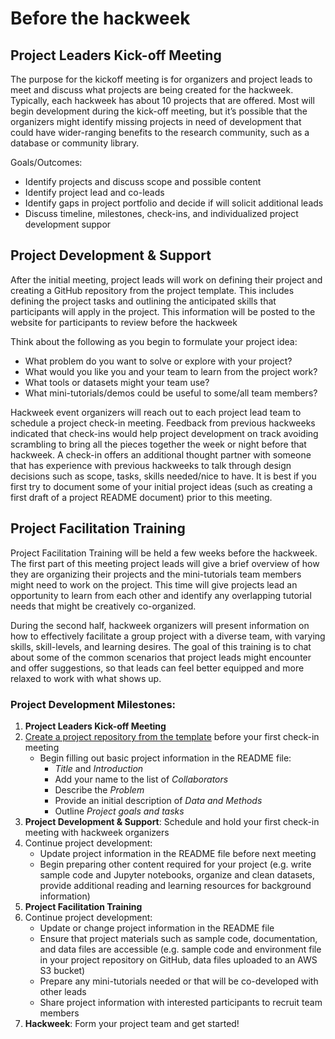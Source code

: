 # Before the hackweek

## Project Leaders Kick-off Meeting

The purpose for the kickoff meeting is for organizers and project leads to meet and discuss what projects are being created for the hackweek. Typically, each hackweek has about 10 projects that are offered. Most will begin development during the kick-off meeting, but it’s possible that the organizers might identify missing projects in need of development that could have wider-ranging benefits to the research community, such as a database or community library. 

Goals/Outcomes: 
* Identify projects and discuss scope and possible content
* Identify project lead and co-leads
* Identify gaps in project portfolio and decide if will solicit additional leads
* Discuss timeline, milestones, check-ins, and individualized project development suppor

## Project Development & Support

After the initial meeting, project leads will work on defining their project and creating a GitHub repository from the project template. This includes defining the project tasks and outlining the anticipated skills that participants will apply in the project. This information will be posted to the website for participants to review before the hackweek

Think about the following as you begin to formulate your project idea:
* What problem do you want to solve or explore with your project?
* What would you like you and your team to learn from the project work?
* What tools or datasets might your team use?
* What mini-tutorials/demos could be useful to some/all team members?

Hackweek event organizers will reach out to each project lead team to schedule a project check-in meeting. Feedback from previous hackweeks indicated that check-ins would help project development on track avoiding scrambling to bring all the pieces together the week or night before that hackweek. A check-in offers an additional thought partner with someone that has experience with previous hackweeks to talk through design decisions such as scope, tasks, skills needed/nice to have. It is best if you first try to document some of your initial project ideas (such as creating a first draft of a project README document) prior to this meeting.


## Project Facilitation Training

Project Facilitation Training will be held a few weeks before the hackweek. The first part of this meeting project leads will give a brief overview of how they are organizing their projects and the mini-tutorials team members might need to work on the project. This time will give projects lead an opportunity to learn from each other and identify any overlapping tutorial needs that might be creatively co-organized.  

During the second half, hackweek organizers will present information on how to effectively facilitate a group project with a diverse team, with varying skills, skill-levels, and learning desires. The goal of this training is to chat about some of the common scenarios that project leads might encounter and offer suggestions, so that leads can feel better equipped and more relaxed to work with what shows up.


### Project Development Milestones:

1. **Project Leaders Kick-off Meeting**
2. [Create a project repository from the template](project_github.md) before your first check-in meeting
    - Begin filling out basic project information in the README file:
      - *Title* and *Introduction*
      - Add your name to the list of *Collaborators*
      - Describe the *Problem*
      - Provide an initial description of *Data and Methods*
      - Outline *Project goals and tasks*
3. **Project Development & Support**: Schedule and hold your first check-in meeting with hackweek organizers
4. Continue project development:
    - Update project information in the README file before next meeting
    - Begin preparing other content required for your project (e.g. write sample code and Jupyter notebooks, organize and clean datasets, provide additional reading and learning resources for background information)
5. **Project Facilitation Training**
6. Continue project development:
    - Update or change project information in the README file 
    - Ensure that project materials such as sample code, documentation, and data files are accessible (e.g. sample code and environment file in your project repository on GitHub, data files uploaded to an AWS S3 bucket)
    - Prepare any mini-tutorials needed or that will be co-developed with other leads
    - Share project information with interested participants to recruit team members
7. **Hackweek**: Form your project team and get started!

